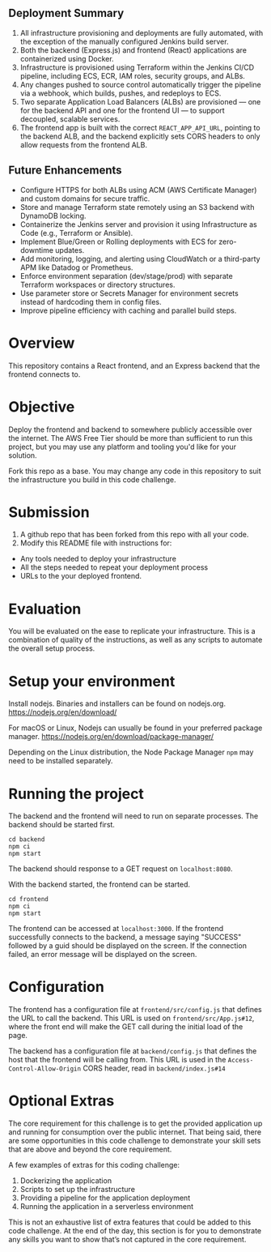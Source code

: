 ## Deployment Summary

1. All infrastructure provisioning and deployments are fully automated, with the exception of the manually configured Jenkins build server.
2. Both the backend (Express.js) and frontend (React) applications are containerized using Docker.
3. Infrastructure is provisioned using Terraform within the Jenkins CI/CD pipeline, including ECS, ECR, IAM roles, security groups, and ALBs.
4. Any changes pushed to source control automatically trigger the pipeline via a webhook, which builds, pushes, and redeploys to ECS.
5. Two separate Application Load Balancers (ALBs) are provisioned — one for the backend API and one for the frontend UI — to support decoupled, scalable services.
6. The frontend app is built with the correct `REACT_APP_API_URL`, pointing to the backend ALB, and the backend explicitly sets CORS headers to only allow requests from the frontend ALB.

## Future Enhancements

- Configure HTTPS for both ALBs using ACM (AWS Certificate Manager) and custom domains for secure traffic.
- Store and manage Terraform state remotely using an S3 backend with DynamoDB locking.
- Containerize the Jenkins server and provision it using Infrastructure as Code (e.g., Terraform or Ansible).
- Implement Blue/Green or Rolling deployments with ECS for zero-downtime updates.
- Add monitoring, logging, and alerting using CloudWatch or a third-party APM like Datadog or Prometheus.
- Enforce environment separation (dev/stage/prod) with separate Terraform workspaces or directory structures.
- Use parameter store or Secrets Manager for environment secrets instead of hardcoding them in config files.
- Improve pipeline efficiency with caching and parallel build steps.


# Overview
This repository contains a React frontend, and an Express backend that the frontend connects to.

# Objective
Deploy the frontend and backend to somewhere publicly accessible over the internet. The AWS Free Tier should be more than sufficient to run this project, but you may use any platform and tooling you'd like for your solution.

Fork this repo as a base. You may change any code in this repository to suit the infrastructure you build in this code challenge.

# Submission
1. A github repo that has been forked from this repo with all your code.
2. Modify this README file with instructions for:
* Any tools needed to deploy your infrastructure
* All the steps needed to repeat your deployment process
* URLs to the your deployed frontend.

# Evaluation
You will be evaluated on the ease to replicate your infrastructure. This is a combination of quality of the instructions, as well as any scripts to automate the overall setup process.

# Setup your environment
Install nodejs. Binaries and installers can be found on nodejs.org.
https://nodejs.org/en/download/

For macOS or Linux, Nodejs can usually be found in your preferred package manager.
https://nodejs.org/en/download/package-manager/

Depending on the Linux distribution, the Node Package Manager `npm` may need to be installed separately.

# Running the project
The backend and the frontend will need to run on separate processes. The backend should be started first.
```
cd backend
npm ci
npm start
```
The backend should response to a GET request on `localhost:8080`.

With the backend started, the frontend can be started.
```
cd frontend
npm ci
npm start
```
The frontend can be accessed at `localhost:3000`. If the frontend successfully connects to the backend, a message saying "SUCCESS" followed by a guid should be displayed on the screen.  If the connection failed, an error message will be displayed on the screen.

# Configuration
The frontend has a configuration file at `frontend/src/config.js` that defines the URL to call the backend. This URL is used on `frontend/src/App.js#12`, where the front end will make the GET call during the initial load of the page.

The backend has a configuration file at `backend/config.js` that defines the host that the frontend will be calling from. This URL is used in the `Access-Control-Allow-Origin` CORS header, read in `backend/index.js#14`

# Optional Extras
The core requirement for this challenge is to get the provided application up and running for consumption over the public internet. That being said, there are some opportunities in this code challenge to demonstrate your skill sets that are above and beyond the core requirement.

A few examples of extras for this coding challenge:
1. Dockerizing the application
2. Scripts to set up the infrastructure
3. Providing a pipeline for the application deployment
4. Running the application in a serverless environment

This is not an exhaustive list of extra features that could be added to this code challenge. At the end of the day, this section is for you to demonstrate any skills you want to show that’s not captured in the core requirement.
